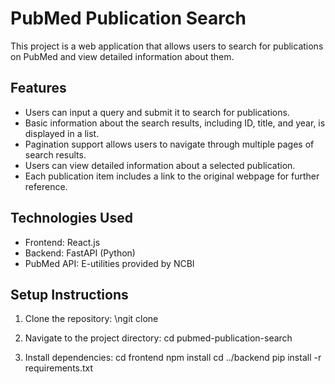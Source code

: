 # PubMed Publication Search

This project is a web application that allows users to search for publications on PubMed and view detailed information about them.

## Features

- Users can input a query and submit it to search for publications.
- Basic information about the search results, including ID, title, and year, is displayed in a list.
- Pagination support allows users to navigate through multiple pages of search results.
- Users can view detailed information about a selected publication.
- Each publication item includes a link to the original webpage for further reference.

## Technologies Used

- Frontend: React.js
- Backend: FastAPI (Python)
- PubMed API: E-utilities provided by NCBI

## Setup Instructions

1. Clone the repository:
\ngit clone <repository-url>

2. Navigate to the project directory:
cd pubmed-publication-search

3. Install dependencies:
cd frontend
npm install
cd ../backend
pip install -r requirements.txt
